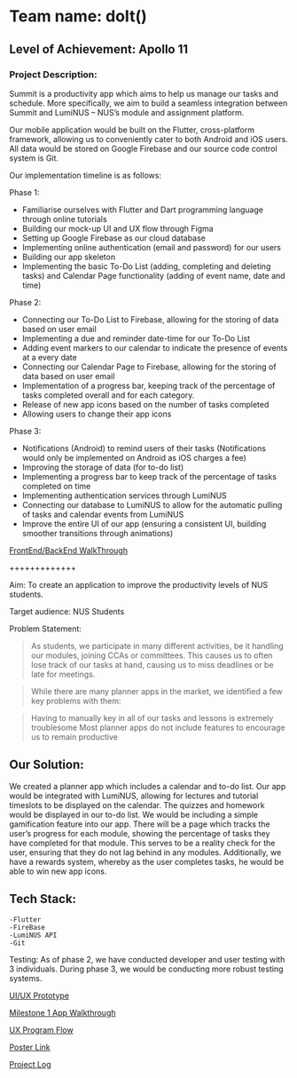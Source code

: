 # Team name: doIt()

## Level of Achievement: Apollo 11

### Project Description: 

Summit is a productivity app which aims to help us manage our tasks and schedule. More specifically, we aim to build a seamless integration between Summit and LumiNUS – NUS’s module and assignment platform.

Our mobile application would be built on the Flutter, cross-platform framework, allowing us to conveniently cater to both Android and iOS users. All data would be stored on Google Firebase and our source code control system is Git.

Our implementation timeline is as follows:

Phase 1: 
-	Familiarise ourselves with Flutter and Dart programming language through online tutorials
-	Building our mock-up UI and UX flow through Figma
-	Setting up Google Firebase as our cloud database
-	Implementing online authentication (email and password) for our users
-	Building our app skeleton 
-	Implementing the basic To-Do List (adding, completing and deleting tasks) and Calendar Page functionality (adding of event name, date and time)

Phase 2:
-	Connecting our To-Do List to Firebase, allowing for the storing of data based on user email 
-	Implementing a due and reminder date-time for our To-Do List
-	Adding event markers to our calendar to indicate the presence of events at a every date
-	Connecting our Calendar Page to Firebase, allowing for the storing of data based on user email 
-	Implementation of a progress bar, keeping track of the percentage of tasks completed overall and for each category.
-	Release of new app icons based on the number of tasks completed 
-	Allowing users to change their app icons


Phase 3:
-	Notifications (Android) to remind users of their tasks
(Notifications would only be implemented on Android as iOS charges a fee)
-	Improving the storage of data (for to-do list)
-	Implementing a progress bar to keep track of the percentage of tasks completed on time
-	Implementing authentication services through LumiNUS
-	Connecting our database to LumiNUS to allow for the automatic pulling of tasks and calendar events from LumiNUS
-	Improve the entire UI of our app (ensuring a consistent UI, building smoother transitions through animations)

[FrontEnd/BackEnd WalkThrough](https://drive.google.com/file/d/1ovEeuez4GGploSDG_n-z5kdTIl9vDXIl/view?usp=sharing)

+++++++++++++

Aim: To create an application to improve the productivity levels of NUS students.

Target audience: NUS Students

Problem Statement: 
>As students, we participate in many different activities, be it handling our modules, joining CCAs or committees. This causes us to often lose track of our tasks at hand, causing us to miss deadlines or be late for meetings. 

>While there are many planner apps in the market, we identified a few key problems with them:

>Having to manually key in all of our tasks and lessons is extremely troublesome
Most planner apps do not include features to encourage us to remain productive


## Our Solution: 

We created a planner app which includes a calendar and to-do list. Our app would be integrated with LumiNUS, allowing for lectures and tutorial timeslots to be displayed on the calendar. The quizzes and homework would be displayed in our to-do list. 
We would be including a simple gamification feature into our app. There will be a page which tracks the user’s progress for each module, showing the percentage of tasks they have completed for that module. This serves to be a reality check for the user, ensuring that they do not lag behind in any modules. 
Additionally, we have a rewards system, whereby as the user completes tasks, he would be able to win new app icons.

## Tech Stack:
    -Flutter
    -FireBase
    -LumiNUS API
    -Git

Testing:
As of phase 2, we have conducted developer and user testing with 3 individuals. During phase 3, we would be conducting more robust testing systems. 

[UI/UX Prototype](https://drive.google.com/file/d/1QaSjk1qGhQfM8YVW1si3e7FY4kyx8elP/view?usp=sharing)

[Milestone 1 App Walkthrough](https://youtu.be/Ih9LIYMVL5k)

[UX Program Flow](https://drive.google.com/file/d/17OUUayTRPn0P3Pa_KmxGoqzXls1L8SR3/view)

[Poster Link](https://docs.google.com/presentation/d/1n6n6FBOJjyZbyPo2389HsmWM8EyCu0vq77wNdqc_Vkw/edit?usp=sharing)

[Project Log](https://docs.google.com/spreadsheets/d/1QzaLbCOcQz6imKT6Gw6qvRGGeeXJ6V3ohopMn0OgsLA/edit#gid=0)
